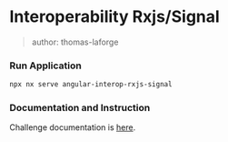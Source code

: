 # Interoperability Rxjs/Signal

> author: thomas-laforge

### Run Application

```bash
npx nx serve angular-interop-rxjs-signal
```

### Documentation and Instruction

Challenge documentation is [here](https://angular-challenges.vercel.app/challenges/angular/30-interop-rxjs-signal/).
